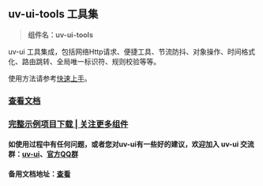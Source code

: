 ## uv-ui-tools 工具集

> **组件名：uv-ui-tools**

uv-ui 工具集成，包括网络Http请求、便捷工具、节流防抖、对象操作、时间格式化、路由跳转、全局唯一标识符、规则校验等等。

使用方法请参考[快速上手](https://www.uvui.cn/components/quickstart.html)。

### [查看文档](https://www.uvui.cn/js/intro.html)

### [完整示例项目下载 | 关注更多组件](https://ext.dcloud.net.cn/plugin?name=uv-ui)

#### 如使用过程中有任何问题，或者您对uv-ui有一些好的建议，欢迎加入 uv-ui 交流群：<a href="https://ext.dcloud.net.cn/plugin?id=12287" target="_blank">uv-ui</a>、<a href="https://www.uvui.cn/components/addQQGroup.html" target="_blank">官方QQ群</a>

#### 备用文档地址：[查看](https://uvui.ppiyy.cn/js/intro.html)